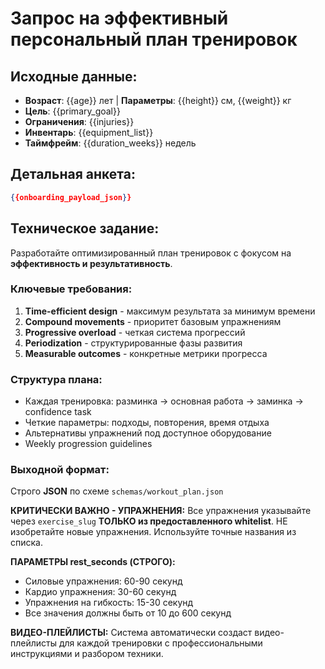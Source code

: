 # Запрос на эффективный персональный план тренировок

## Исходные данные:
- **Возраст**: {{age}} лет | **Параметры**: {{height}} см, {{weight}} кг
- **Цель**: {{primary_goal}}
- **Ограничения**: {{injuries}}
- **Инвентарь**: {{equipment_list}}
- **Таймфрейм**: {{duration_weeks}} недель

## Детальная анкета:
```json
{{onboarding_payload_json}}
```

## Техническое задание:

Разработайте оптимизированный план тренировок с фокусом на **эффективность и результативность**.

### Ключевые требования:
1. **Time-efficient design** - максимум результата за минимум времени
2. **Compound movements** - приоритет базовым упражнениям
3. **Progressive overload** - четкая система прогрессий
4. **Periodization** - структурированные фазы развития
5. **Measurable outcomes** - конкретные метрики прогресса

### Структура плана:
- Каждая тренировка: разминка → основная работа → заминка → confidence task
- Четкие параметры: подходы, повторения, время отдыха
- Альтернативы упражнений под доступное оборудование
- Weekly progression guidelines

### Выходной формат:
Строго **JSON** по схеме `schemas/workout_plan.json`

**КРИТИЧЕСКИ ВАЖНО - УПРАЖНЕНИЯ:**
Все упражнения указывайте через `exercise_slug` **ТОЛЬКО из предоставленного whitelist**.
НЕ изобретайте новые упражнения. Используйте точные названия из списка.

**ПАРАМЕТРЫ rest_seconds (СТРОГО):**
- Силовые упражнения: 60-90 секунд
- Кардио упражнения: 30-60 секунд
- Упражнения на гибкость: 15-30 секунд
- Все значения должны быть от 10 до 600 секунд

**ВИДЕО-ПЛЕЙЛИСТЫ:**
Система автоматически создаст видео-плейлисты для каждой тренировки с профессиональными инструкциями и разбором техники.